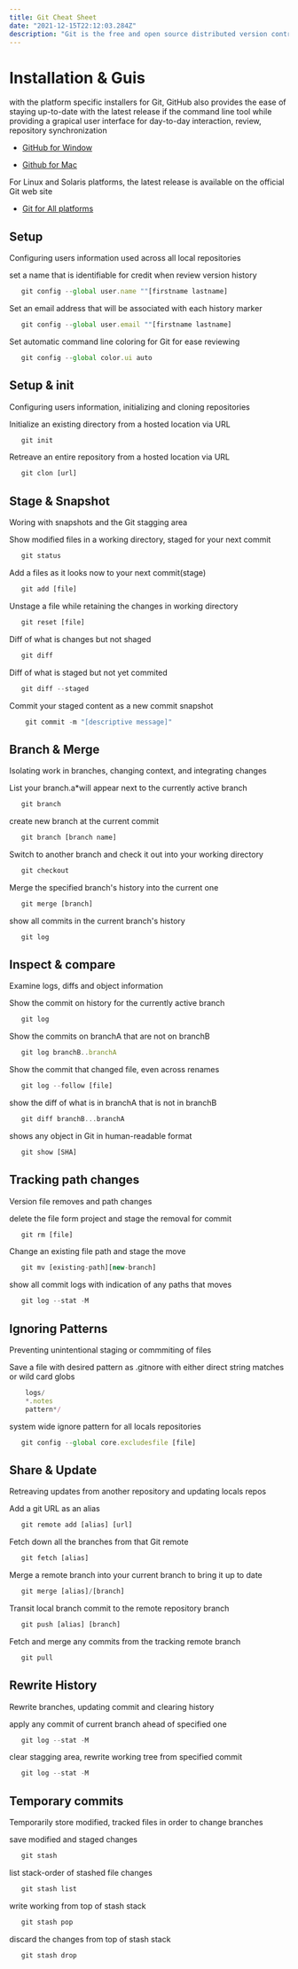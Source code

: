 ```yaml
---
title: Git Cheat Sheet
date: "2021-12-15T22:12:03.284Z"
description: "Git is the free and open source distributed version control system that's responsible for everything in github related that happens locally on your computer. The cheat sheet features the most important and commonly used Git commands for easy reference"
---
```


# Installation & Guis
 with the platform specific installers for Git, GitHub also provides the ease of staying up-to-date with the latest release if the command line tool while providing  a grapical user interface for day-to-day interaction, review, repository synchronization

 - [GitHub for Window](http://windows.github.com)

 - [Github for Mac](http://mac.github.com)

 For Linux and Solaris platforms, the latest release is available on the official Git web site

 - [Git for All platforms](http://git-scm.com)
 
 ## Setup

Configuring users information used across all 
local repositories

set a name that is identifiable for credit when review version history

```javascript
   git config --global user.name ""[firstname lastname]
```

Set an email address that will be associated with each history marker

```javascript
   git config --global user.email ""[firstname lastname]
```

Set automatic command line coloring for Git for ease reviewing

```javascript
   git config --global color.ui auto

```

## Setup & init

Configuring users information, initializing and cloning repositories

Initialize an existing directory from a hosted location via URL

```javascript
   git init

```

Retreave an entire repository from a hosted location via URL

```javascript
   git clon [url]

```

## Stage & Snapshot

Woring with snapshots and the Git stagging area

Show modified files in a working directory, staged for your next commit

```javascript
   git status

```

Add a files as it looks now to your next commit(stage)

```javascript
   git add [file]

```

Unstage a file while retaining the changes  in working directory

```javascript
   git reset [file]
```

Diff of what is changes but not shaged

```javascript
   git diff

```

Diff of what is staged but not yet commited

```javascript
   git diff --staged

```

Commit your staged content as a new commit snapshot

```javascript
    git commit -m "[descriptive message]"

```

## Branch & Merge

Isolating work in branches, changing context, and integrating changes

List your branch.a*will appear next to the currently active branch

```javascript
   git branch

```

create new branch at the current commit

```javascript
   git branch [branch name]

```

Switch to another branch and check it out into your working directory

```javascript
   git checkout

```

Merge the specified branch's history into the current one

```javascript
   git merge [branch]

```

show all commits in the current branch's history
```javascript
   git log

```

## Inspect & compare
Examine logs, diffs and object information

Show the commit on history for the currently active branch

```javascript
   git log

```

Show the commits on branchA that are not on branchB

```javascript
   git log branchB..branchA

```

Show the commit that changed file, even across renames

```javascript
   git log --follow [file]

```

 show the diff of what is in branchA that is not in branchB
```javascript
   git diff branchB...branchA

```

shows any object in Git in human-readable format
```javascript
   git show [SHA]

```

## Tracking path changes
Version file removes and path changes

delete the file form project and stage the removal for commit

```javascript
   git rm [file]

```

Change an existing file path and stage the move

```javascript
   git mv [existing-path][new-branch]

```

show all commit logs with indication of any paths that moves

```javascript
   git log --stat -M

```

## Ignoring Patterns

Preventing unintentional staging or commmiting of files

Save a file with desired pattern as .gitnore with either direct string matches or wild card globs

```javascript
    logs/
    *.notes
    pattern*/
```

system wide ignore pattern for all locals repositories

```javascript
   git config --global core.excludesfile [file]

```

## Share & Update 
Retreaving updates from another repository and updating locals repos

Add a git URL as an alias

```javascript
   git remote add [alias] [url]

```

Fetch down all the branches from that Git remote

```javascript
   git fetch [alias]

```

Merge a remote branch into your current branch to bring it up to date 

```javascript
   git merge [alias]/[branch]

```

Transit local branch commit to the remote repository branch

```javascript
   git push [alias] [branch]

```

Fetch and merge any commits from the tracking remote branch

```javascript
   git pull

```

## Rewrite History

Rewrite branches, updating commit and clearing history

apply any commit of current branch ahead of specified one

```javascript
   git log --stat -M

```

clear stagging area, rewrite working tree from specified commit

```javascript
   git log --stat -M

```

## Temporary commits 

Temporarily store modified, tracked files in order to change branches

save modified and staged changes

```javascript
   git stash

```
list stack-order of  stashed file changes 

```javascript
   git stash list

```

write working from top of stash stack

```javascript
   git stash pop

```

discard the changes from top of stash stack

```javascript
   git stash drop

```
 

